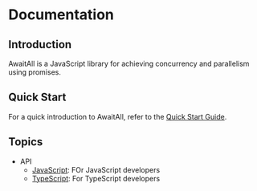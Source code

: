 # Documentation

## Introduction

AwaitAll is a JavaScript library for achieving concurrency and parallelism using promises.

## Quick Start

For a quick introduction to AwaitAll, refer to the [Quick Start Guide](./quick-start.md).

## Topics

- API
  - [JavaScript](./api/javascript/api.md): FOr JavaScript developers
  - [TypeScript](./api/typescript/api.md): For TypeScript developers
